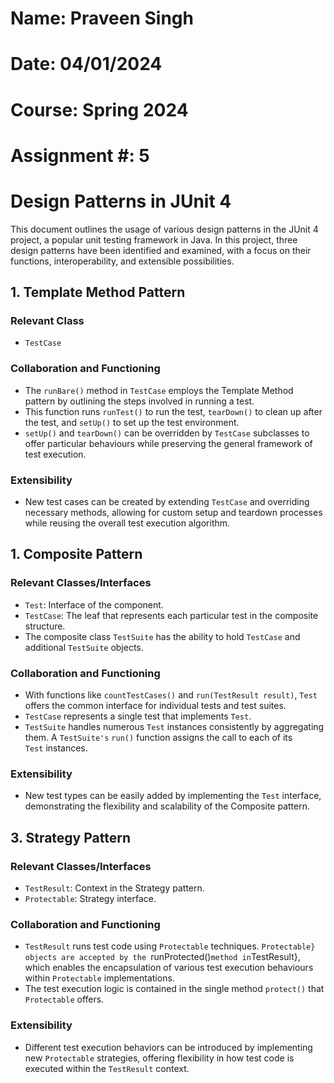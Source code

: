 # Name: Praveen Singh
# Date: 04/01/2024
# Course: Spring 2024
# Assignment #: 5

# Design Patterns in JUnit 4

This document outlines the usage of various design patterns in the JUnit 4 project, a popular unit testing framework in Java. In this project, three design patterns have been identified and examined, with a focus on their functions, interoperability, and extensible possibilities.

## 1. Template Method Pattern

### Relevant Class
- `TestCase`

### Collaboration and Functioning
- The `runBare()` method in `TestCase` employs the Template Method pattern by outlining the steps involved in running a test.
- This function runs `runTest()` to run the test, `tearDown()` to clean up after the test, and `setUp()` to set up the test environment.
- `setUp()` and `tearDown()` can be overridden by `TestCase` subclasses to offer particular behaviours while preserving the general framework of test execution.

### Extensibility
- New test cases can be created by extending `TestCase` and overriding necessary methods, allowing for custom setup and teardown processes while reusing the overall test execution algorithm.

## 1. Composite Pattern

### Relevant Classes/Interfaces
- `Test`: Interface of the component.
- `TestCase`: The leaf that represents each particular test in the composite structure.
- The composite class `TestSuite` has the ability to hold `TestCase` and additional `TestSuite` objects.


### Collaboration and Functioning
- With functions like `countTestCases()` and `run(TestResult result)`, `Test` offers the common interface for individual tests and test suites.
- `TestCase` represents a single test that implements `Test`.
- `TestSuite` handles numerous `Test` instances consistently by aggregating them. A `TestSuite's` `run()` function assigns the call to each of its `Test` instances.


### Extensibility
- New test types can be easily added by implementing the `Test` interface, demonstrating the flexibility and scalability of the Composite pattern.

## 3. Strategy Pattern

### Relevant Classes/Interfaces
- `TestResult`: Context in the Strategy pattern.
- `Protectable`: Strategy interface.

### Collaboration and Functioning
- `TestResult` runs test code using `Protectable` techniques. `Protectable} objects are accepted by the `runProtected()` method in `TestResult}, which enables the encapsulation of various test execution behaviours within `Protectable` implementations.
- The test execution logic is contained in the single method `protect()` that `Protectable` offers.


### Extensibility
- Different test execution behaviors can be introduced by implementing new `Protectable` strategies, offering flexibility in how test code is executed within the `TestResult` context.


